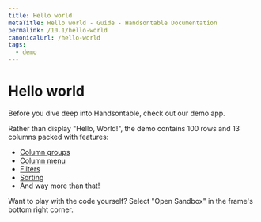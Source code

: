 ```yaml
---
title: Hello world
metaTitle: Hello world - Guide - Handsontable Documentation
permalink: /10.1/hello-world
canonicalUrl: /hello-world
tags:
  - demo
---
```


# Hello world

Before you dive deep into Handsontable, check out our demo app.

Rather than display "Hello, World!", the demo contains 100 rows and 13 columns packed with features:

- [Column groups](@/guides/columns/column-groups.md)
- [Column menu](@/guides/columns/column-menu.md)
- [Filters](@/guides/columns/column-filter.md)
- [Sorting](@/guides/rows/row-sorting.md)
- And way more than that!

Want to play with the code yourself? Select "Open Sandbox" in the frame's bottom right corner.

<HelloWorld :demos="[
  {
    name: 'JavaScript',
    title: 'Handsontable JavaScript Data Grid - Hello World App',
    codeSandboxId: 'handsontable-javascript-data-grid-hello-world-app-dzx8f',
    selectedFile: '/src/index.js',
  },
  {
    name: 'TypeScript',
    title: 'Handsontable TypeScript Data Grid - Hello World App',
    codeSandboxId: 'handsontable-typescript-data-grid-hello-world-app-145es',
    selectedFile: '/src/index.ts',
  },
  {
    name: 'React',
    title: 'Handsontable React Data Grid - Hello World App',
    codeSandboxId: 'handsontable-react-data-grid-hello-world-app-yt46w',
    selectedFile: '/src/index.tsx',
  },
  {
    name: 'Angular',
    title: 'Handsontable Angular Data Grid - Hello World App',
    codeSandboxId: 'handsontable-angular-data-grid-hello-world-app-50pb7',
    selectedFile: '/src/data-grid/data-grid.component.ts',
  },
  {
    name: 'Vue',
    title: 'Handsontable Vue Data Grid - Hello World App',
    codeSandboxId: 'handsontable-vue-data-grid-hello-world-app-hh2hk',
    selectedFile: '/src/components/DataGrid.vue',
  },
]"></HelloWorld>
